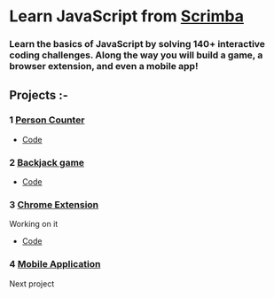 # Learn JavaScript from [Scrimba](https://scrimba.com/learn/learnjavascript)
### Learn the basics of JavaScript by solving 140+ interactive coding challenges. Along the way you will build a game, a browser extension, and even a mobile app!

## Projects :-
### 1 [Person Counter](https://akshadjaiswal-person-counter.netlify.app/) 
- [Code](https://github.com/akshadjaiswal/Scrimba_javascript/tree/main/01_Person_Counter)

### 2 [Backjack game](https://blackjack-game-akshad.netlify.app/)
- [Code](https://github.com/akshadjaiswal/Scrimba_javascript/tree/main/02%20Blackjack%20%20Game)

### 3 [Chrome Extension]()
Working on it

- [Code]()

### 4 [Mobile Application]()
Next project 

